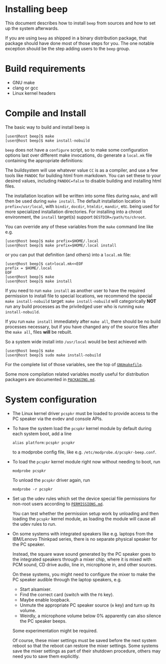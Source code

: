 Installing beep
===============

This document describes how to install `beep` from sources and how to
set up the system afterwards.

If you are using `beep` as shipped in a binary distribution package,
that package should have done most of those steps for you.  The one
notable exception should be the step adding users to the `beep` group.


Build requirements
==================

  * GNU make
  * clang or gcc
  * Linux kernel headers


Compile and Install
===================

The basic way to build and install beep is

```
[user@host beep]$ make
[user@host beep]$ make install-nobuild
```

`beep` does not have a `configure` script, so to make some
configuration options last over different make invocations, do
generate a `local.mk` file containing the appropriate definitions:

The buildsystem will use whatever value `CC` is as a compiler, and use
a few tools like `PANDOC` for building html from markdown. You can set
these to your desired values, including `PANDOC=false` to disable
building and installing html files.

The installation location will be written into some files during
`make`, and will then be used during `make install`.  The default
installation location is `prefix=/usr/local`, with `bindir`, `docdir`,
`htmldir`, `mandir`, etc. being used for more specialized installation
directories.  For installing into a chroot environment, the `install`
target(s) support `DESTDIR=/path/to/chroot`.

You can override any of these variables from the `make` command line
like e.g.

```
[user@host beep]$ make prefix=$HOME/.local
[user@host beep]$ make prefix=$HOME/.local install
```

or you can put that definition (and others) into a `local.mk` file:

```
[user@host beep]$ cat>local.mk<<EOF
prefix = $HOME/.local
EOF
[user@host beep]$ make
[user@host beep]$ make install
```

If you need to run `make install` as another user to have the required
permission to install file to special locations, we recommend the
special `make install-nobuild` target: `make install-nobuild` will
categorically **NOT** run any build processes as the priviledged user
who is running `make install-nobuild`.

If you run `make install` immediately after `make all`, there should
be no build processes necessary, but if you have changed any of the
source files after the `make all`, files **will** be rebuilt.

So a system wide install into `/usr/local` would be best achieved with

```
[user@host beep]$ make
[user@host beep]$ sudo make install-nobuild
```

For the complete list of those variables, see the top of
[`GNUmakefile`](GNUmakefile).

Some more compilation related variables mostly useful for distribution
packagers are documented in [`PACKAGING.md`](PACKAGING.md).


System configuration
====================

  * The Linux kernel driver `pcspkr` must be loaded to provide
    access to the PC speaker via the evdev and console APIs.

  * To have the system load the `pcspkr` kernel module by default
    during each system boot, add a line

        alias platform:pcspkr pcspkr

    to a modprobe config file, like
    e.g. `/etc/modprobe.d/pcspkr-beep.conf`.

  * To load the `pcspkr` kernel module right now without needing to
    boot, run

        modprobe pcspkr

    To unload the `pcspkr` driver again, run

        modprobe -r pcspkr

  * Set up the udev rules which set the device special file
    permissions for non-root users according to
    [`PERMISSIONS.md`](PERMISSIONS.md).

    You can test whether the permission setup work by unloading and
    then loading the `pcspkr` kernel module, as loading the module
    will cause all the udev rules to run.

  * On some systems with integrated speakers like e.g. laptops from
    the IBM/Lenovo Thinkpad series, there is no separate physical
    speaker for the PC speaker.

	Instead, the square wave sound generated by the PC speaker goes to
    the integrated speakers through a mixer chip, where it is mixed
    with PCM sound, CD drive audio, line in, microphone in, and other
    sources.

	On these systems, you might need to configure the mixer to make
    the PC speaker audible through the laptop speakers, e.g.

	  * Start alsamixer.
	  * Find the correct card (switch with the `F6` key).
	  * Maybe enable loopback.
	  * Unmute the appropriate PC speaker source (`m` key) and turn up
        its volume.
	  * Weirdly, a microphone volume below 0% apparently can also
        silence the PC speaker beeps.

    Some experimentation might be required.

    Of course, these mixer settings must be saved before the next
    system reboot so that the reboot can restore the mixer
    settings. Some systems save the mixer settings as part of their
    shutdown procedure, others may need you to save them explicitly.

